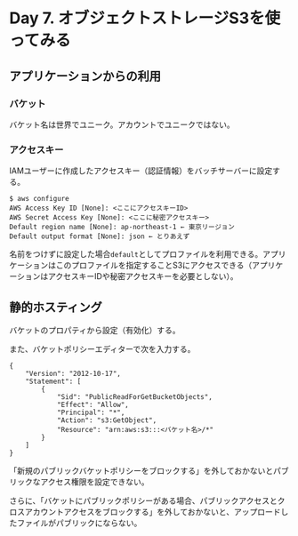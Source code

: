 # Day 7. オブジェクトストレージS3を使ってみる

## アプリケーションからの利用

### バケット

バケット名は世界でユニーク。アカウントでユニークではない。

### アクセスキー

IAMユーザーに作成したアクセスキー（認証情報）をバッチサーバーに設定する。

```
$ aws configure
AWS Access Key ID [None]: <ここにアクセスキーID>
AWS Secret Access Key [None]: <ここに秘密アクセスキー>
Default region name [None]: ap-northeast-1 ← 東京リージョン
Default output format [None]: json ← とりあえず
```

名前をつけずに設定した場合`default`としてプロファイルを利用できる。アプリケーションはこのプロファイルを指定することS3にアクセスできる（アプリケーションはアクセスキーIDや秘密アクセスキーを必要としない）。

## 静的ホスティング

バケットのプロパティから設定（有効化）する。

また、バケットポリシーエディターで次を入力する。

```
{
    "Version": "2012-10-17",
    "Statement": [
        {
            "Sid": "PublicReadForGetBucketObjects",
            "Effect": "Allow",
            "Principal": "*",
            "Action": "s3:GetObject",
            "Resource": "arn:aws:s3:::<バケット名>/*"
        }
    ]
}
```

「新規のパブリックバケットポリシーをブロックする」を外しておかないとパブリックなアクセス権限を設定できない。

さらに、「バケットにパブリックポリシーがある場合、パブリックアクセスとクロスアカウントアクセスをブロックする」を外しておかないと、アップロードしたファイルがパブリックにならない。